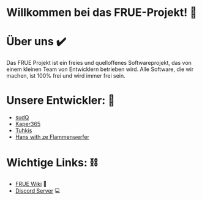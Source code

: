 # Willkommen bei das FRUE-Projekt! :wave:

# Über uns :heavy_check_mark:

Das FRUE Projekt ist ein freies und quelloffenes Softwareprojekt, das von einem kleinen Team von Entwicklern betrieben wird. Alle Software, die wir machen, ist 100% frei und wird immer frei sein.

# Unsere Entwickler: :penguin:

- [sudQ](https://github.com/Suppabreak)
- [Kaper365](https://github.com/Kaper365)
- [Tuhkis](https://github.com/Tuhkis)
- [Hans with ze Flammenwerfer](https://github.com/Boris-Dimov)

# Wichtige Links: :chains:

- [FRUE Wiki](https://github.com/FRUE-Wiki) :book:
- [Discord Server](https://discord.gg/qRysc6bVRv) :computer:
